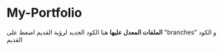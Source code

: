 # My-Portfolio
**الملفات المعدل عليها**
هنا الكود الجديد لرؤية القديم اضغط على "branches" و الكود القديم 


